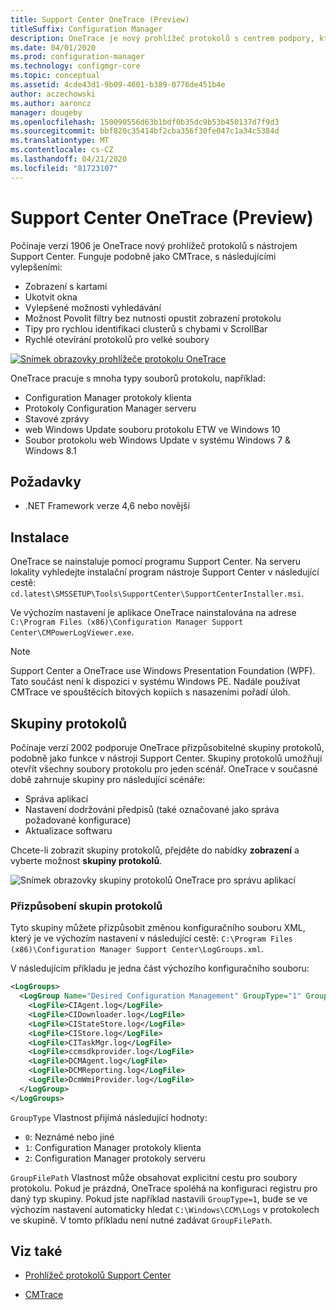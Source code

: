 ```yaml
---
title: Support Center OneTrace (Preview)
titleSuffix: Configuration Manager
description: OneTrace je nový prohlížeč protokolů s centrem podpory, který má vylepšení oproti CMTrace.
ms.date: 04/01/2020
ms.prod: configuration-manager
ms.technology: configmgr-core
ms.topic: conceptual
ms.assetid: 4cde43d1-9b09-4601-b389-0776de451b4e
author: aczechowski
ms.author: aaroncz
manager: dougeby
ms.openlocfilehash: 150090556d63b1bdf0b35dc9b53b450137d7f9d3
ms.sourcegitcommit: bbf820c35414bf2cba356f30fe047c1a34c5384d
ms.translationtype: MT
ms.contentlocale: cs-CZ
ms.lasthandoff: 04/21/2020
ms.locfileid: "81723107"
---
```

# <a name="support-center-onetrace-preview"></a>Support Center OneTrace (Preview)

<!--3555962-->

Počínaje verzí 1906 je OneTrace nový prohlížeč protokolů s nástrojem Support Center. Funguje podobně jako CMTrace, s následujícími vylepšeními:

- Zobrazení s kartami
- Ukotvit okna
- Vylepšené možnosti vyhledávání
- Možnost Povolit filtry bez nutnosti opustit zobrazení protokolu
- Tipy pro rychlou identifikaci clusterů s chybami v ScrollBar
- Rychlé otevírání protokolů pro velké soubory

[![Snímek obrazovky prohlížeče protokolu OneTrace](media/3555962-onetrace.png)](media/3555962-onetrace.png#lightbox)

OneTrace pracuje s mnoha typy souborů protokolu, například:

- Configuration Manager protokoly klienta
- Protokoly Configuration Manager serveru
- Stavové zprávy
- web Windows Update souboru protokolu ETW ve Windows 10
- Soubor protokolu web Windows Update v systému Windows 7 & Windows 8.1

## <a name="prerequisites"></a>Požadavky

- .NET Framework verze 4,6 nebo novější

## <a name="install"></a>Instalace

OneTrace se nainstaluje pomocí programu Support Center. Na serveru lokality vyhledejte instalační program nástroje Support Center v následující cestě: `cd.latest\SMSSETUP\Tools\SupportCenter\SupportCenterInstaller.msi`.

Ve výchozím nastavení je aplikace OneTrace nainstalována na adrese `C:\Program Files (x86)\Configuration Manager Support Center\CMPowerLogViewer.exe`.

> [!Note]  
> Support Center a OneTrace use Windows Presentation Foundation (WPF). Tato součást není k dispozici v systému Windows PE. Nadále používat CMTrace ve spouštěcích bitových kopiích s nasazeními pořadí úloh.  

## <a name="log-groups"></a>Skupiny protokolů

<!--5559993-->

Počínaje verzí 2002 podporuje OneTrace přizpůsobitelné skupiny protokolů, podobně jako funkce v nástroji Support Center. Skupiny protokolů umožňují otevřít všechny soubory protokolu pro jeden scénář. OneTrace v současné době zahrnuje skupiny pro následující scénáře:

- Správa aplikací
- Nastavení dodržování předpisů (také označované jako správa požadované konfigurace)
- Aktualizace softwaru

Chcete-li zobrazit skupiny protokolů, přejděte do nabídky **zobrazení** a vyberte možnost **skupiny protokolů**.

![Snímek obrazovky skupiny protokolů OneTrace pro správu aplikací](media/5559993-onetrace-log-groups.png)

### <a name="customize-log-groups"></a>Přizpůsobení skupin protokolů

Tyto skupiny můžete přizpůsobit změnou konfiguračního souboru XML, který je ve výchozím nastavení v následující cestě: `C:\Program Files (x86)\Configuration Manager Support Center\LogGroups.xml`.

V následujícím příkladu je jedna část výchozího konfiguračního souboru:

``` XML
<LogGroups>
  <LogGroup Name="Desired Configuration Management" GroupType="1" GroupFilePath="">
    <LogFile>CIAgent.log</LogFile>
    <LogFile>CIDownloader.log</LogFile>
    <LogFile>CIStateStore.log</LogFile>
    <LogFile>CIStore.log</LogFile>
    <LogFile>CITaskMgr.log</LogFile>
    <LogFile>ccmsdkprovider.log</LogFile>
    <LogFile>DCMAgent.log</LogFile>
    <LogFile>DCMReporting.log</LogFile>
    <LogFile>DcmWmiProvider.log</LogFile>
  </LogGroup>
</LogGroups>
```

`GroupType` Vlastnost přijímá následující hodnoty:

- `0`: Neznámé nebo jiné
- `1`: Configuration Manager protokoly klienta
- `2`: Configuration Manager protokoly serveru

`GroupFilePath` Vlastnost může obsahovat explicitní cestu pro soubory protokolu. Pokud je prázdná, OneTrace spoléhá na konfiguraci registru pro daný typ skupiny. Pokud jste například nastavili `GroupType=1`, bude se ve výchozím nastavení automaticky hledat `C:\Windows\CCM\Logs` v protokolech ve skupině. V tomto příkladu není nutné zadávat `GroupFilePath`.

## <a name="see-also"></a>Viz také

- [Prohlížeč protokolů Support Center](support-center-ui-reference.md#bkmk_log-viewer)

- [CMTrace](cmtrace.md)

